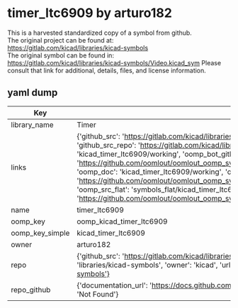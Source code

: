 # timer_ltc6909 by arturo182  
This is a harvested standardized copy of a symbol from github.  
The original project can be found at:  
https://gitlab.com/kicad/libraries/kicad-symbols  
The original symbol can be found in:
https://gitlab.com/kicad/libraries/kicad-symbols/Video.kicad_sym
Please consult that link for additional, details, files, and license information.  
## yaml dump  
| Key | Value |  
| --- | --- |  
| library_name | Timer |  
| links | {'github_src': 'https://gitlab.com/kicad/libraries/kicad-symbols/Video.kicad_sym', 'github_src_repo': 'https://gitlab.com/kicad/libraries/kicad-symbols', 'oomp_bot': 'kicad_timer_ltc6909/working', 'oomp_bot_github': 'https://github.com/oomlout/oomlout_oomp_symbol_bot/tree/main/kicad_timer_ltc6909/working', 'oomp_doc': 'kicad_timer_ltc6909/working', 'oomp_doc_github': 'https://github.com/oomlout/oomlout_oomp_symbol_doc/tree/main/kicad_timer_ltc6909/working', 'oomp_src_flat': 'symbols_flat/kicad_timer_ltc6909/working', 'oomp_src_flat_github': 'https://github.com/oomlout/oomlout_oomp_symbol_src/tree/main/kicad_timer_ltc6909/working'} |  
| name | timer_ltc6909 |  
| oomp_key | oomp_kicad_timer_ltc6909 |  
| oomp_key_simple | kicad_timer_ltc6909 |  
| owner | arturo182 |  
| repo | {'github_src': 'https://gitlab.com/kicad/libraries/kicad-symbols/Video.kicad_sym', 'name': 'libraries/kicad-symbols', 'owner': 'kicad', 'url': 'https://gitlab.com/kicad/libraries/kicad-symbols'} |  
| repo_github | {'documentation_url': 'https://docs.github.com/rest/repos/repos#get-a-repository', 'message': 'Not Found'} |  

